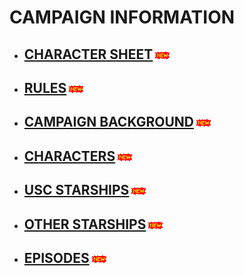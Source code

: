 # CAMPAIGN INFORMATION

- ## [CHARACTER SHEET](/campaign/USC-CharacterSheet.pdf)![New](/new.gif)
- ## [RULES](/campaign/rules.htm)![New](/new.gif)
- ## [CAMPAIGN BACKGROUND](campaign/campaignBackground.htm)![New](/new.gif)
- ## [CHARACTERS](campaign/characters.htm)![New](/new.gif)
- ## [USC STARSHIPS](campaign/uscships.htm)![New](/new.gif)
- ## [OTHER STARSHIPS](campaign/ships.htm)![New](/new.gif)
- ## [EPISODES](campaign/episodes.htm)![New](/new.gif)
